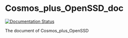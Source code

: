 # Cosmos_plus_OpenSSD_doc
[![Documentation Status](https://readthedocs.org/projects/cosmos-plus-openssd-doc/badge/?version=latest)](https://cosmos-plus-openssd-doc.readthedocs.io/en/latest/?badge=latest)

The document of Cosmos_plus_OpenSSD

